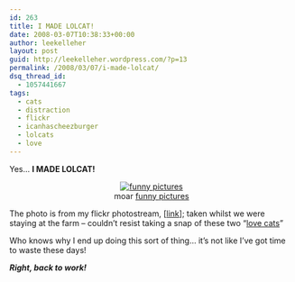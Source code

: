 ```yaml
---
id: 263
title: I MADE LOLCAT!
date: 2008-03-07T10:38:33+00:00
author: leekelleher
layout: post
guid: http://leekelleher.wordpress.com/?p=13
permalink: /2008/03/07/i-made-lolcat/
dsq_thread_id:
  - 1057441667
tags:
  - cats
  - distraction
  - flickr
  - icanhascheezburger
  - lolcats
  - love
---
```

Yes&#8230; **I MADE LOLCAT!**

<div style="text-align:center;">
  <a href="http://mine.icanhascheezburger.com/view.aspx?ciid=717299"><img src="http://images.icanhascheezburger.com/completestore/2008/3/7/wertehluvk128493582662968750.jpg" alt="funny pictures" /></a><br /> moar <a href="http://icanhascheezburger.com/">funny pictures</a>
</div>

The photo is from my flickr photostream, [[link](http://www.flickr.com/photos/leekelleher/1447683047/)]; taken whilst we were staying at the farm &#8211; couldn&#8217;t resist taking a snap of these two &#8220;[love cats](http://en.wikipedia.org/wiki/The_Lovecats)&#8221;

Who knows why I end up doing this sort of thing&#8230; it&#8217;s not like I&#8217;ve got time to waste these days!

_**Right, back to work!**_
